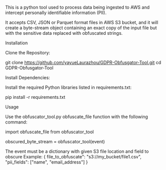 This is a python tool used to process data being ingested to AWS and intercept personally identifiable information (PII). 

It accepts CSV, JSON or Parquet format files in AWS S3 bucket, and it will create a byte-stream object containing an exact copy of the input file but with the
sensitive data replaced with obfuscated strings.

Installation

Clone the Repository:

git clone https://github.com/yayueLaurazhou/GDPR-Obfusgator-Tool.git
cd GDPR-Obfusgator-Tool

Install Dependencies:

Install the required Python libraries listed in requirements.txt:

pip install -r requirements.txt


Usage

Use the obfuscator_tool.py obfuscate_file function with the following command:

import obfuscate_file from obfuscator_tool

obscured_byte_stream = obfuscator_tool(event)


The event must be a dictionary with given S3 file location and field to obscure
Example:
  {
        file_to_obfuscate": "s3://my_bucket/file1.csv",
        "pii_fields": ["name", "email_address"]
  }
